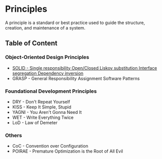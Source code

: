 # Principles

A principle is a standard or best practice used to guide the structure, creation, and maintenance of a system.

## Table of Content

### Object-Oriented Design Principles

* [SOLID - Single responsibility Open/Closed Liskov substitution Interface segregation Dependency inversion](./SOLID/README.md) 
* GRASP - General Responsibility Assignment Software Patterns

### Foundational Development Principles

* DRY - Don't Repeat Yourself
* KISS - Keep It Simple, Stupid
* YAGNI - You Aren't Gonna Need It
* WET - Write Everything Twice
* LoD - Law of Demeter

### Others
* CoC - Convention over Configuration
* POIRAE - Premature Optimization is the Root of All Evil